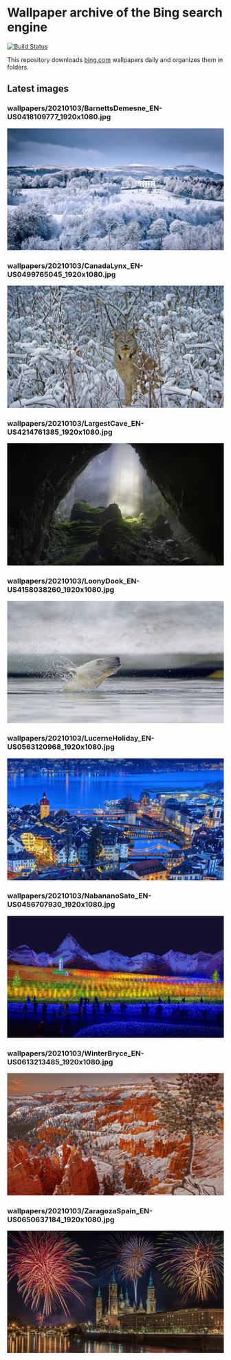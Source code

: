 # Wallpaper archive of the Bing search engine

[![Build Status](https://travis-ci.org/kijart/bing-daily-images-dl.svg?branch=wallpapers)](https://travis-ci.org/kijart/bing-daily-images-dl)

This repository downloads [bing.com](https://www.bing.com) wallpapers daily and organizes them in folders.

## Latest images

<!-- Wallpapers -->

### wallpapers/20210103/BarnettsDemesne_EN-US0418109777_1920x1080.jpg

![wallpapers/20210103/BarnettsDemesne_EN-US0418109777_1920x1080.jpg](wallpapers/20210103/BarnettsDemesne_EN-US0418109777_1920x1080.jpg)

### wallpapers/20210103/CanadaLynx_EN-US0499765045_1920x1080.jpg

![wallpapers/20210103/CanadaLynx_EN-US0499765045_1920x1080.jpg](wallpapers/20210103/CanadaLynx_EN-US0499765045_1920x1080.jpg)

### wallpapers/20210103/LargestCave_EN-US4214761385_1920x1080.jpg

![wallpapers/20210103/LargestCave_EN-US4214761385_1920x1080.jpg](wallpapers/20210103/LargestCave_EN-US4214761385_1920x1080.jpg)

### wallpapers/20210103/LoonyDook_EN-US4158038260_1920x1080.jpg

![wallpapers/20210103/LoonyDook_EN-US4158038260_1920x1080.jpg](wallpapers/20210103/LoonyDook_EN-US4158038260_1920x1080.jpg)

### wallpapers/20210103/LucerneHoliday_EN-US0563120968_1920x1080.jpg

![wallpapers/20210103/LucerneHoliday_EN-US0563120968_1920x1080.jpg](wallpapers/20210103/LucerneHoliday_EN-US0563120968_1920x1080.jpg)

### wallpapers/20210103/NabananoSato_EN-US0456707930_1920x1080.jpg

![wallpapers/20210103/NabananoSato_EN-US0456707930_1920x1080.jpg](wallpapers/20210103/NabananoSato_EN-US0456707930_1920x1080.jpg)

### wallpapers/20210103/WinterBryce_EN-US0613213485_1920x1080.jpg

![wallpapers/20210103/WinterBryce_EN-US0613213485_1920x1080.jpg](wallpapers/20210103/WinterBryce_EN-US0613213485_1920x1080.jpg)

### wallpapers/20210103/ZaragozaSpain_EN-US0650637184_1920x1080.jpg

![wallpapers/20210103/ZaragozaSpain_EN-US0650637184_1920x1080.jpg](wallpapers/20210103/ZaragozaSpain_EN-US0650637184_1920x1080.jpg)

